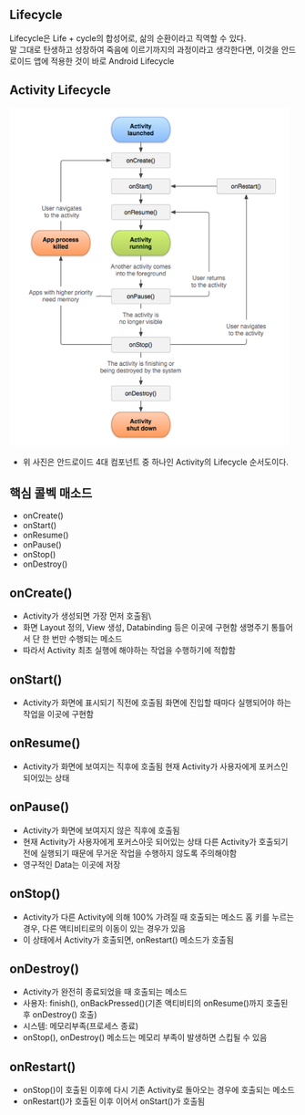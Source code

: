 ## Lifecycle
Lifecycle은 Life + cycle의 합성어로, 삶의 순환이라고 직역할 수 있다.\
말 그대로 탄생하고 성장하여 죽음에 이르기까지의 과정이라고 생각한다면, 이것을 안드로이드 앱에 적용한 것이 바로 Android Lifecycle

## Activity Lifecycle
![image](image.png)
+ 위 사진은 안드로이드 4대 컴포넌트 중 하나인 Activity의 Lifecycle 순서도이다.

## 핵심 콜벡 매소드
+ onCreate()
+ onStart()
+ onResume()
+ onPause()
+ onStop()
+ onDestroy()
## onCreate()
+ Activity가 생성되면 가장 먼저 호출됨\
+ 화면 Layout 정의, View 생성, Databinding 등은 이곳에 구현함
생명주기 통틀어서 단 한 번만 수행되는 메소드
+ 따라서 Activity 최초 실행에 해야하는 작업을 수행하기에 적합함
## onStart()
+ Activity가 화면에 표시되기 직전에 호출됨
화면에 진입할 때마다 실행되어야 하는 작업을 이곳에 구현함
##  onResume()
+ Activity가 화면에 보여지는 직후에 호출됨
현재 Activity가 사용자에게 포커스인 되어있는 상태
##  onPause()
+ Activity가 화면에 보여지지 않은 직후에 호출됨
+ 현재 Activity가 사용자에게 포커스아웃 되어있는 상태
다른 Activity가 호출되기 전에 실행되기 때문에 무거운 작업을 수행하지 않도록 주의해야함
+ 영구적인 Data는 이곳에 저장
##  onStop()
+ Activity가 다른 Activity에 의해 100% 가려질 때 호출되는 메소드
홈 키를 누르는 경우, 다른 액티비티로의 이동이 있는 경우가 있음
+ 이 상태에서 Activity가 호출되면, onRestart() 메소드가 호출됨
## onDestroy()
+ Activity가 완전히 종료되었을 때 호출되는 메소드
+ 사용자: finish(), onBackPressed()(기존 액티비티의 onResume()까지 호출된 후 onDestroy() 호출)
+ 시스템: 메모리부족(프로세스 종료)
+ onStop(), onDestroy() 메소드는 메모리 부족이 발생하면 스킵될 수 있음

## onRestart()
+ onStop()이 호출된 이후에 다시 기존 Activity로 돌아오는 경우에 호출되는 메소드
+ onRestart()가 호출된 이후 이어서 onStart()가 호출됨